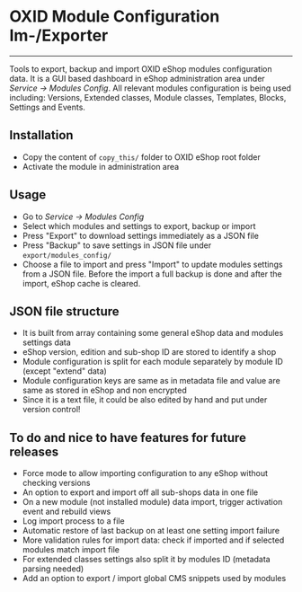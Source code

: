 # OXID Module Configuration Im-/Exporter

----

Tools to export, backup and import OXID eShop modules configuration data.
It is a GUI based dashboard in eShop administration area under _Service -> Modules Config_.
All relevant modules configuration is being used including: Versions, Extended classes, Module classes, Templates, Blocks, Settings and Events.

## Installation
 - Copy the content of `copy_this/` folder to OXID eShop root folder
 - Activate the module in administration area

## Usage
- Go to _Service -> Modules Config_
- Select which modules and settings to export, backup or import
- Press "Export" to download settings immediately as a JSON file 
- Press "Backup" to save settings in JSON file under `export/modules_config/`
- Choose a file to import and press "Import" to update modules settings from a JSON file.
  Before the import a full backup is done and after the import, eShop cache is cleared.

## JSON file structure
- It is built from array containing some general eShop data and modules settings data
- eShop version, edition and sub-shop ID are stored to identify a shop
- Module configuration is split for each module separately by module ID (except "extend" data)
- Module configuration keys are same as in metadata file and value are same as stored in eShop and non encrypted
- Since it is a text file, it could be also edited by hand and put under version control!

## To do and nice to have features for future releases
- Force mode to allow importing configuration to any eShop without checking versions
- An option to export and import off all sub-shops data in one file
- On a new module (not installed module) data import, trigger activation event and rebuild views
- Log import process to a file
- Automatic restore of last backup on at least one setting import failure
- More validation rules for import data: check if imported and if selected modules match import file
- For extended classes settings also split it by modules ID (metadata parsing needed)
- Add an option to export / import global CMS snippets used by modules
